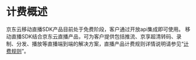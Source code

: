 # 计费概述

京东云移动直播SDK产品目前处于免费阶段，客户通过开放api集成即可使用。
移动直播SDK结合京东云直播产品，可为客户提供包括推流、京享超清转码、录制、分发、播放等直播端到端的解决方案，直播产品计费规则详情说明请参见“[计费规则](../Pricing/Billing-Overview.md)”。


